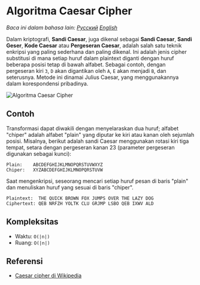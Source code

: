# Algoritma Caesar Cipher

_Baca ini dalam bahasa lain:_
[_Русский_](README.ru-RU.md)
[_English_](README.md)

Dalam kriptografi, **Sandi Caesar**, juga dikenal sebagai **Sandi Caesar**, **Sandi Geser**, **Kode Caesar**  atau **Pergeseran Caesar**, adalah salah satu teknik enkripsi yang paling sederhana dan paling dikenal. Ini adalah jenis cipher substitusi di mana setiap huruf dalam plaintext diganti dengan huruf beberapa posisi tetap di bawah alfabet. Sebagai contoh, dengan pergeseran kiri `3`, `D` akan digantikan oleh `A`, `E` akan menjadi `B`, dan seterusnya. Metode ini dinamai Julius Caesar, yang menggunakannya dalam korespondensi pribadinya.

![Algoritma Caesar Cipher](https://upload.wikimedia.org/wikipedia/commons/4/4a/Caesar_cipher_left_shift_of_3.svg)

## Contoh

Transformasi dapat diwakili dengan menyelaraskan dua huruf; alfabet "chiper" adalah alfabet "plain" yang diputar ke kiri atau kanan oleh sejumlah posisi. Misalnya, berikut adalah sandi Caesar menggunakan rotasi kiri tiga tempat, setara dengan pergeseran kanan 23 (parameter pergeseran digunakan sebagai kunci):

```teks
Plain:    ABCDEFGHIJKLMNOPQRSTUVWXYZ
Chiper:   XYZABCDEFGHIJKLMNOPQRSTUVW
```

Saat mengenkripsi, seseorang mencari setiap huruf pesan di baris "plain" dan menuliskan huruf yang sesuai di baris "chiper".

```teks
Plaintext:  THE QUICK BROWN FOX JUMPS OVER THE LAZY DOG
Ciphertext: QEB NRFZH YOLTK CLU GRJMP LSBO QEB IXWV ALD
```

## Kompleksitas

- Waktu: `O(|n|)`
- Ruang: `O(|n|)`

## Referensi

- [Caesar cipher di Wikipedia](https://id.wikipedia.org/wiki/Sandi_Caesar)
